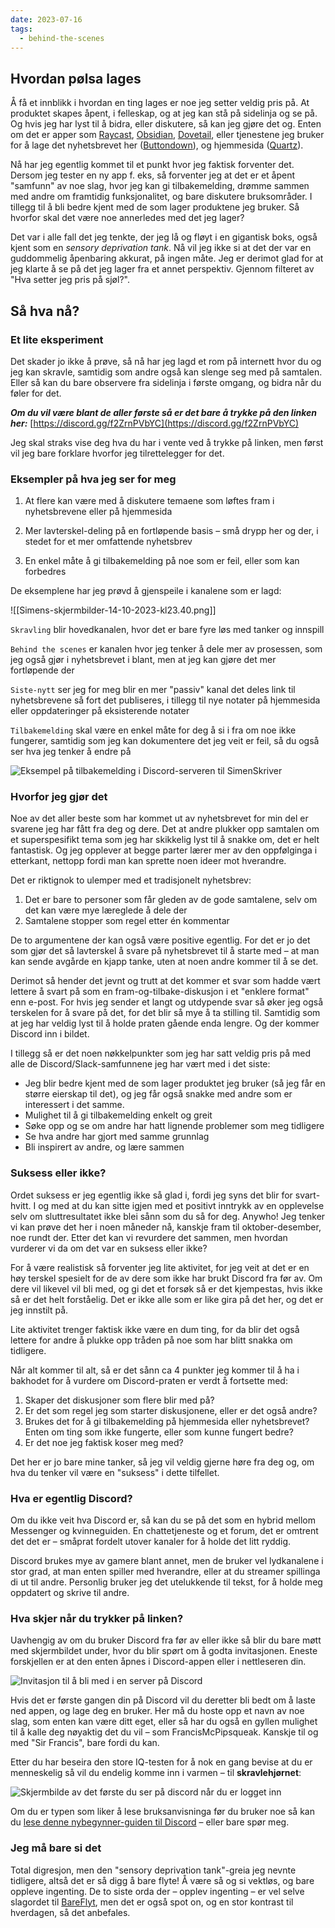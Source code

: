 ```yaml
---
date: 2023-07-16
tags:
  - behind-the-scenes
---
```


## Hvordan pølsa lages

Å få et innblikk i hvordan en ting lages er noe jeg setter veldig pris på. At produktet skapes åpent, i felleskap, og at jeg kan stå på sidelinja og se på. Og hvis jeg har lyst til å bidra, eller diskutere, så kan jeg gjøre det og. Enten om det er apper som [Raycast](https://join.slack.com/t/raycastcommunity/shared_invite/zt-1z9dgp17p-OU3pAXJbijkiz~mOoxxn_w), [Obsidian](https://discord.gg/obsidianmd), [Dovetail](https://join.slack.com/t/heydovetail/shared_invite/zt-1zapveh02-9mLajJsPJUA5fPXt~rCEHQ), eller tjenestene jeg bruker for å lage det nyhetsbrevet her ([Buttondown](https://discord.gg/YyscKxt6fS)), og hjemmesida ([Quartz](https://discord.gg/HmcEgFFgbs)).

Nå har jeg egentlig kommet til et punkt hvor jeg faktisk forventer det. Dersom jeg tester en ny app f. eks, så forventer jeg at det er et åpent "samfunn" av noe slag, hvor jeg kan gi tilbakemelding, drømme sammen med andre om framtidig funksjonalitet, og bare diskutere bruksområder. I tillegg til å bli bedre kjent med de som lager produktene jeg bruker. Så hvorfor skal det være noe annerledes med det jeg lager?

Det var i alle fall det jeg tenkte, der jeg lå og fløyt i en gigantisk boks, også kjent som en *sensory deprivation tank*. Nå vil jeg ikke si at det der var en guddommelig åpenbaring akkurat, på ingen måte. Jeg er derimot glad for at jeg klarte å se på det jeg lager fra et annet perspektiv. Gjennom filteret av "Hva setter jeg pris på sjøl?".

## Så hva nå?

### Et lite eksperiment

Det skader jo ikke å prøve, så nå har jeg lagd et rom på internett hvor du og jeg kan skravle, samtidig som andre også kan slenge seg med på samtalen. Eller så kan du bare observere fra sidelinja i første omgang, og bidra når du føler for det.

***Om du vil være blant de aller første så er det bare å trykke på den linken her:*** [https://discord.gg/f2ZrnPVbYC](https://discord.gg/f2ZrnPVbYC)

Jeg skal straks vise deg hva du har i vente ved å trykke på linken, men først vil jeg bare forklare hvorfor jeg tilrettelegger for det.

### Eksempler på hva jeg ser for meg

1.  At flere kan være med å diskutere temaene som løftes fram i nyhetsbrevene eller på hjemmesida
    
2.  Mer lavterskel-deling på en fortløpende basis – små drypp her og der, i stedet for et mer omfattende nyhetsbrev
    
3.  En enkel måte å gi tilbakemelding på noe som er feil, eller som kan forbedres
    

De eksemplene har jeg prøvd å gjenspeile i kanalene som er lagd:

![[Simens-skjermbilder-14-10-2023-kl23.40.png]]

`Skravling` blir hovedkanalen, hvor det er bare fyre løs med tanker og innspill

`Behind the scenes` er kanalen hvor jeg tenker å dele mer av prosessen, som jeg også gjør i nyhetsbrevet i blant, men at jeg kan gjøre det mer fortløpende der

`Siste-nytt` ser jeg for meg blir en mer "passiv" kanal det deles link til nyhetsbrevene så fort det publiseres, i tillegg til nye notater på hjemmesida eller oppdateringer på eksisterende notater

`Tilbakemelding` skal være en enkel måte for deg å si i fra om noe ikke fungerer, samtidig som jeg kan dokumentere det jeg veit er feil, så du også ser hva jeg tenker å endre på

![Eksempel på tilbakemelding i Discord-serveren til SimenSkriver](https://buttondown.imgix.net/images/52918d7b-84ae-4b98-ac01-a4f7981fae1e.png?w=960&fit=max)

### Hvorfor jeg gjør det

Noe av det aller beste som har kommet ut av nyhetsbrevet for min del er svarene jeg har fått fra deg og dere. Det at andre plukker opp samtalen om et superspesifikt tema som jeg har skikkelig lyst til å snakke om, det er helt fantastisk. Og jeg opplever at begge parter lærer mer av den oppfølginga i etterkant, nettopp fordi man kan sprette noen ideer mot hverandre.

Det er riktignok to ulemper med et tradisjonelt nyhetsbrev:

1. Det er bare to personer som får gleden av de gode samtalene, selv om det kan være mye læreglede å dele der
2. Samtalene stopper som regel etter én kommentar

De to argumentene der kan også være positive egentlig. For det er jo det som gjør det så lavterskel å svare på nyhetsbrevet til å starte med – at man kan sende avgårde en kjapp tanke, uten at noen andre kommer til å se det.

Derimot så hender det jevnt og trutt at det kommer et svar som hadde vært lettere å svart på som en fram-og-tilbake-diskusjon i et "enklere format" enn e-post. For hvis jeg sender et langt og utdypende svar så øker jeg også terskelen for å svare på det, for det blir så mye å ta stilling til. Samtidig som at jeg har veldig lyst til å holde praten gående enda lengre. Og der kommer Discord inn i bildet.

I tillegg så er det noen nøkkelpunkter som jeg har satt veldig pris på med alle de Discord/Slack-samfunnene jeg har vært med i det siste:

- Jeg blir bedre kjent med de som lager produktet jeg bruker (så jeg får en større eierskap til det), og jeg får også snakke med andre som er interessert i det samme. 
- Mulighet til å gi tilbakemelding enkelt og greit 
- Søke opp og se om andre har hatt lignende problemer som meg tidligere 
- Se hva andre har gjort med samme grunnlag 
- Bli inspirert av andre, og lære sammen

### Suksess eller ikke?

Ordet suksess er jeg egentlig ikke så glad i, fordi jeg syns det blir for svart-hvitt. I og med at du kan sitte igjen med et positivt inntrykk av en opplevelse selv om sluttresultatet ikke blei sånn som du så for deg. Anywho! Jeg tenker vi kan prøve det her i noen måneder nå, kanskje fram til oktober-desember, noe rundt der. Etter det kan vi revurdere det sammen, men hvordan vurderer vi da om det var en suksess eller ikke?

For å være realistisk så forventer jeg lite aktivitet, for jeg veit at det er en høy terskel spesielt for de av dere som ikke har brukt Discord fra før av. Om dere vil likevel vil bli med, og gi det et forsøk så er det kjempestas, hvis ikke så er det helt forståelig. Det er ikke alle som er like gira på det her, og det er jeg innstilt på.

Lite aktivitet trenger faktisk ikke være en dum ting, for da blir det også lettere for andre å plukke opp tråden på noe som har blitt snakka om tidligere.

Når alt kommer til alt, så er det sånn ca 4 punkter jeg kommer til å ha i bakhodet for å vurdere om Discord-praten er verdt å fortsette med:

1. Skaper det diskusjoner som flere blir med på?
2. Er det som regel jeg som starter diskusjonene, eller er det også andre?
3. Brukes det for å gi tilbakemelding på hjemmesida eller nyhetsbrevet? Enten om ting som ikke fungerte, eller som kunne fungert bedre?
4. Er det noe jeg faktisk koser meg med?

Det her er jo bare mine tanker, så jeg vil veldig gjerne høre fra deg og, om hva du tenker vil være en "suksess" i dette tilfellet.

### Hva er egentlig Discord?

Om du ikke veit hva Discord er, så kan du se på det som en hybrid mellom Messenger og kvinneguiden. En chattetjeneste og et forum, det er omtrent det det er – småprat fordelt utover kanaler for å holde det litt ryddig.

Discord brukes mye av gamere blant annet, men de bruker vel lydkanalene i stor grad, at man enten spiller med hverandre, eller at du streamer spillinga di ut til andre. Personlig bruker jeg det utelukkende til tekst, for å holde meg oppdatert og skrive til andre.

### Hva skjer når du trykker på linken?

Uavhengig av om du bruker Discord fra før av eller ikke så blir du bare møtt med skjermbildet under, hvor du blir spørt om å godta invitasjonen. Eneste forskjellen er at den enten åpnes i Discord-appen eller i nettleseren din.

![Invitasjon til å bli med i en server på Discord](https://buttondown.imgix.net/images/fe93a87c-6912-404f-8d7c-71c19a81ee87.jpeg?w=960&fit=max)

Hvis det er første gangen din på Discord vil du deretter bli bedt om å laste ned appen, og lage deg en bruker. Her må du hoste opp et navn av noe slag, som enten kan være ditt eget, eller så har du også en gyllen mulighet til å kalle deg nøyaktig det du vil – som FrancisMcPipsqueak. Kanskje til og med "Sir Francis", bare fordi du kan.

Etter du har beseira den store IQ-testen for å nok en gang bevise at du er menneskelig så vil du endelig komme inn i varmen – til **skravlehjørnet**:

![Skjermbilde av det første du ser på discord når du er logget inn](https://buttondown.imgix.net/images/29e979fd-3d3b-4d58-81f3-411590ccb153.jpeg?w=960&fit=max)

Om du er typen som liker å lese bruksanvisninga før du bruker noe så kan du [lese denne nybegynner-guiden til Discord](https://support.discord.com/hc/en-us/articles/360045138571-Beginner-s-Guide-to-Discord) – eller bare spør meg.

### Jeg må bare si det

Total digresjon, men den "sensory deprivation tank"-greia jeg nevnte tidligere, altså det er så digg å bare flyte! Å være så og si vektløs, og bare oppleve ingenting. De to siste orda der – opplev ingenting – er vel selve slagordet til [BareFlyt](https://bareflyt.no/floating/), men det er også spot on, og en stor kontrast til hverdagen, så det anbefales.
